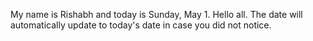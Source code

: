 My name is Rishabh and today is Sunday, May 1. Hello all. The date will automatically update to today's date in case you did not notice.
